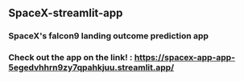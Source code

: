 ## SpaceX-streamlit-app
### SpaceX's falcon9 landing outcome prediction app
###  Check out the app on the link! : https://spacex-app-app-5egedvhhrn9zy7qpahkjuu.streamlit.app/
